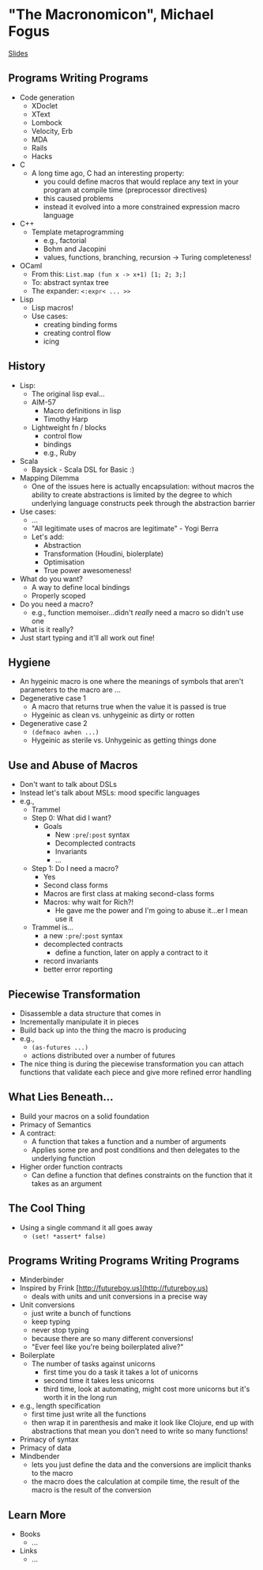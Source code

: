 # "The Macronomicon", Michael Fogus #
[Slides](../slides/fogus-macronomicon.pdf)

## Programs Writing Programs ##
   * Code generation
      * XDoclet
      * XText
      * Lombock
      * Velocity, Erb
      * MDA
      * Rails
      * Hacks
   * C
      * A long time ago, C had an interesting property: 
         * you could define macros that would replace any text in your program at compile time (preprocessor directives)
         * this caused problems
         * instead it evolved into a more constrained expression macro language
   * C++
      * Template metaprogramming
         * e.g., factorial
         * Bohm and Jacopini
         * values, functions, branching, recursion -> Turing completeness!
   * OCaml
      * From this: `List.map (fun x -> x+1) [1; 2; 3;]`
      * To: abstract syntax tree
      * The expander: `<:expr< ... >>`
   * Lisp
      * Lisp macros!
      * Use cases:
         * creating binding forms
         * creating control flow
         * icing

## History ##
   * Lisp:
      * The original lisp eval...
      * AIM-57
         * Macro definitions in lisp
         * Timothy Harp
      * Lightweight fn / blocks
         * control flow
         * bindings
         * e.g., Ruby
   * Scala
      * Baysick - Scala DSL for Basic :)
   * Mapping Dilemma
      * One of the issues here is actually encapsulation: without macros the ability to create abstractions is limited by the degree to which underlying language constructs peek through the abstraction barrier
   * Use cases:
      * ...
      * "All legitimate uses of macros are legitimate" - Yogi Berra
      * Let's add:
         * Abstraction
         * Transformation (Houdini, biolerplate)
         * Optimisation
         * True power awesomeness!
   * What do you want?
      * A way to define local bindings
      * Properly scoped
   * Do you need a macro?
      * e.g., function memoiser...didn't *really* need a macro so didn't use one
   * What is it really?
   * Just start typing and it'll all work out fine!

## Hygiene ##
   * An hygeinic macro is one where the meanings of symbols that aren't parameters to the macro are ...
   * Degenerative case 1
      * A macro that returns true when the value it is passed is true
      * Hygeinic as clean vs. unhygeinic as dirty or rotten
   * Degenerative case 2
      * `(defmaco awhen ...)`
      * Hygeinic as sterile vs. Unhygeinic as getting things done

## Use and Abuse of Macros ##
   * Don't want to talk about DSLs
   * Instead let's talk about MSLs: mood specific languages
   * e.g., 
      * Trammel
      * Step 0: What did I want?
         * Goals
            * New `:pre`/`:post` syntax
            * Decomplected contracts
            * Invariants
            * ...
      * Step 1: Do I need a macro?
         * Yes
         * Second class forms
         * Macros are first class at making second-class forms
         * Macros: why wait for Rich?!
            * He gave me the power and I'm going to abuse it...er I mean use it
      * Trammel is...
         * a new `:pre`/`:post` syntax
         * decomplected contracts
            * define a function, later on apply a contract to it
         * record invariants
         * better error reporting

## Piecewise Transformation ##
   * Disassemble a data structure that comes in
   * Incrementally manipulate it in pieces
   * Build back up into the thing the macro is producing
   * e.g.,
      * `(as-futures ...)`
      * actions distributed over a number of futures
   * The nice thing is during the piecewise transformation you can attach functions that validate each piece and give more refined error handling

## What Lies Beneath... ##
   * Build your macros on a solid foundation
   * Primacy of Semantics
   * A contract:
      * A function that takes a function and a number of arguments
      * Applies some pre and post conditions and then delegates to the underlying function
   * Higher order function contracts
      * Can define a function that defines constraints on the function that it takes as an argument

## The Cool Thing ##
   * Using a single command it all goes away
      * `(set! *assert* false)`

## Programs Writing Programs Writing Programs ##
   * Minderbinder
   * Inspired by Frink [http://futureboy.us](http://futureboy.us)
      * deals with units and unit conversions in a precise way
   * Unit conversions
      * just write a bunch of functions
      * keep typing
      * never stop typing
      * because there are so many different conversions!
      * "Ever feel like you're being boilerplated alive?"
   * Boilerplate
      * The number of tasks against unicorns
         * first time you do a task it takes a lot of unicorns
         * second time it takes less unicorns
         * third time, look at automating, might cost more unicorns but it's worth it in the long run
   * e.g., length specification
      * first time just write all the functions
      * then wrap it in parenthesis and make it look like Clojure, end up with abstractions that mean you don't need to write so many functions!
   * Primacy of syntax
   * Primacy of data
   * Mindbender
      * lets you just define the data and the conversions are implicit thanks to the macro
      * the macro does the calculation at compile time, the result of the macro is the result of the conversion

## Learn More ##
   * Books
      * ...
   * Links
      * ...
